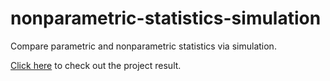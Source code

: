 # nonparametric-statistics-simulation
Compare parametric and nonparametric statistics via simulation.

[Click here](https://jennyliucl.github.io/JennyLiu/project/nonparametric-statistics-simulation.html) to check out the project result.
